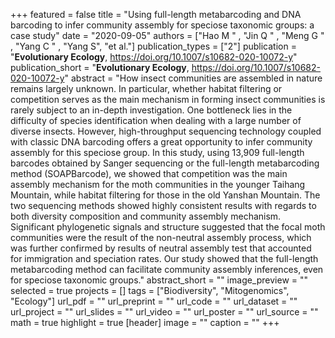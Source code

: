 +++
featured = false
title = "Using full-length metabarcoding and DNA barcoding to infer community assembly for speciose taxonomic groups: a case study"
date = "2020-09-05"
authors = ["Hao M " , "Jin Q " , "Meng G " , "Yang C " , "Yang S", "et al."]
publication_types = ["2"]
publication = "**Evolutionary Ecology**, https://doi.org/10.1007/s10682-020-10072-y"
publication_short = "**Evolutionary Ecology**, https://doi.org/10.1007/s10682-020-10072-y"
abstract = "How insect communities are assembled in nature remains largely unknown. In particular, whether habitat filtering or competition serves as the main mechanism in forming insect communities is rarely subject to an in-depth investigation. One bottleneck lies in the difficulty of species identification when dealing with a large number of diverse insects. However, high-throughput sequencing technology coupled with classic DNA barcoding offers a great opportunity to infer community assembly for this speciose group. In this study, using 13,909 full-length barcodes obtained by Sanger sequencing or the full-length metabarcoding method (SOAPBarcode), we showed that competition was the main assembly mechanism for the moth communities in the younger Taihang Mountain, while habitat filtering for those in the old Yanshan Mountain. The two sequencing methods showed highly consistent results with regards to both diversity composition and community assembly mechanism. Significant phylogenetic signals and structure suggested that the focal moth communities were the result of the non-neutral assembly process, which was further confirmed by results of neutral assembly test that accounted for immigration and speciation rates. Our study showed that the full-length metabarcoding method can facilitate community assembly inferences, even for speciose taxonomic groups."
abstract_short = ""
image_preview = ""
selected = true
projects = []
tags = ["Biodiversity", "Mitogenomics", "Ecology"]
url_pdf = ""
url_preprint = ""
url_code = ""
url_dataset = ""
url_project = ""
url_slides = ""
url_video = ""
url_poster = ""
url_source = ""
math = true
highlight = true
[header]
image = ""
caption = ""
+++
